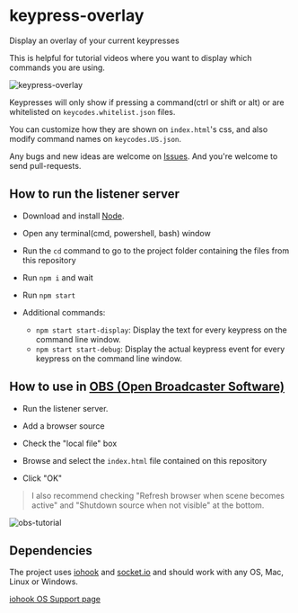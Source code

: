 # keypress-overlay

Display an overlay of your current keypresses

This is helpful for tutorial videos where you want to display which commands you are using.

![keypress-overlay](https://i.imgur.com/WQdnFNb.gif)

Keypresses will only show if pressing a command(ctrl or shift or alt) or are whitelisted on `keycodes.whitelist.json` files.

You can customize how they are shown on `index.html`'s css, and also modify command names on `keycodes.US.json`.

Any bugs and new ideas are welcome on [Issues](https://github.com/AssisrMatheus/keypress-overlay/issues). And you're welcome to send pull-requests.

## How to run the listener server

- Download and install [Node](https://nodejs.org/en/download/).

- Open any terminal(cmd, powershell, bash) window

- Run the `cd` command to go to the project folder containing the files from this repository

- Run `npm i` and wait

- Run `npm start`

- Additional commands:
  - `npm start start-display`: Display the text for every keypress on the command line window.
  - `npm start start-debug`: Display the actual keypress event for every keypress on the command line window.

## How to use in [OBS (Open Broadcaster Software)](https://obsproject.com/)

- Run the listener server.

- Add a browser source

- Check the "local file" box

- Browse and select the `index.html` file contained on this repository

- Click "OK"

> I also recommend checking "Refresh browser when scene becomes active" and "Shutdown source when not visible" at the bottom.

![obs-tutorial](https://i.imgur.com/RNdIbaK.gif)

## Dependencies

The project uses [iohook](https://wilix-team.github.io/iohook/) and [socket.io](https://socket.io/) and should work with any OS, Mac, Linux or Windows.

[iohook OS Support page](https://wilix-team.github.io/iohook/os-support.html)
